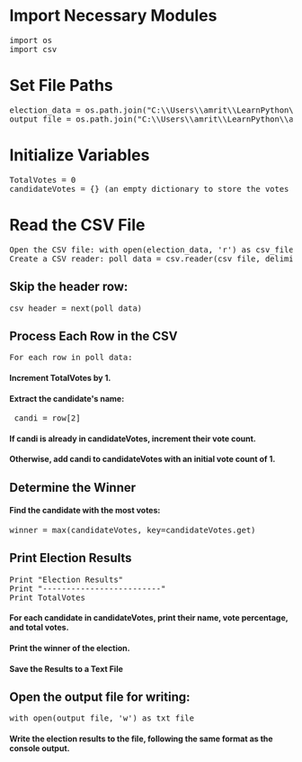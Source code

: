 # Import Necessary Modules
<pre>
import os
import csv </pre>
# Set File Paths
<pre>
election_data = os.path.join("C:\\Users\\amrit\\LearnPython\\assignment1\\python-challenge\\PyPoll\\Resources\\election_data.csv")
output_file = os.path.join("C:\\Users\\amrit\\LearnPython\\assignment1\\python-challenge\\PyPoll\\Analysis", "Election_results.txt") </pre>
# Initialize Variables
<pre>
TotalVotes = 0
candidateVotes = {} (an empty dictionary to store the votes for each candidate) </pre>
# Read the CSV File
<pre>
Open the CSV file: with open(election_data, 'r') as csv_file
Create a CSV reader: poll_data = csv.reader(csv_file, delimiter=",")</pre>
## Skip the header row: 
<pre>csv_header = next(poll_data)</pre>
## Process Each Row in the CSV
<pre>
For each row in poll_data:</pre>
#### Increment TotalVotes by 1.
#### Extract the candidate's name:
<pre> candi = row[2] </pre>
#### If candi is already in candidateVotes, increment their vote count.
#### Otherwise, add candi to candidateVotes with an initial vote count of 1.
## Determine the Winner
#### Find the candidate with the most votes:
<pre>winner = max(candidateVotes, key=candidateVotes.get)</pre>
## Print Election Results
<pre>
Print "Election Results"
Print "-------------------------"
Print TotalVotes</pre>

#### For each candidate in candidateVotes, print their name, vote percentage, and total votes.
#### Print the winner of the election.
#### Save the Results to a Text File

## Open the output file for writing: 
<pre>with open(output_file, 'w') as txt_file</pre>
#### Write the election results to the file, following the same format as the console output.
